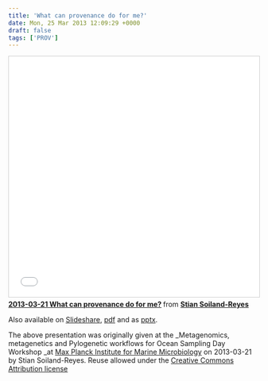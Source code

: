 ```yaml
---
title: 'What can provenance do for me?'
date: Mon, 25 Mar 2013 12:09:29 +0000
draft: false
tags: ['PROV']
---
```


<iframe src="//www.slideshare.net/slideshow/embed_code/key/pRflaQd5GlPNat" width="595" height="485" frameborder="0" marginwidth="0" marginheight="0" scrolling="no" style="border:1px solid #CCC; border-width:1px; margin-bottom:5px; max-width: 100%;" allowfullscreen> </iframe> <div style="margin-bottom:5px"> <strong> <a href="//www.slideshare.net/soilandreyes/20130321-what-can-provenance-do-for-me" title="2013-03-21 What can provenance do for me?" target="_blank">2013-03-21 What can provenance do for me?</a> </strong> from <strong><a href="//www.slideshare.net/soilandreyes" target="_blank">Stian Soiland-Reyes</a></strong> </div>

Also available on [Slideshare](http://www.slideshare.net/soilandreyes/20130321-what-can-provenance-do-for-me), [pdf](2013-03-21-OSD-Bremen-Stian-What%20can%20provenance%20do%20for%20me.pdf) and as [pptx](2013-03-21-OSD-Bremen-Stian-What%20can%20provenance%20do%20for%20me.pptx). 

The above presentation was originally given at the _Metagenomics, metagenetics and Pylogenetic workflows for Ocean Sampling Day Workshop _at [Max Planck Institute for Marine Microbiology](http://www.mpi-bremen.de/en/Home.html) on 2013-03-21 by Stian Soiland-Reyes. Reuse allowed under the [Creative Commons Attribution license](http://creativecommons.org/licenses/by/3.0/)